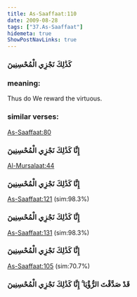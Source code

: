 ```yaml
---
title: As-Saaffaat:110
date: 2009-08-28
tags: ["37.As-Saaffaat"]
hidemeta: true 
ShowPostNavLinks: true 
---
```

### كَذَٰلِكَ نَجْزِي الْمُحْسِنِينَ
### meaning: 
Thus do We reward the virtuous.
### similar verses: 

[As-Saaffaat:80](/37/80)

### إِنَّا كَذَٰلِكَ نَجْزِي الْمُحْسِنِينَ

[Al-Mursalaat:44](/77/44)

### إِنَّا كَذَٰلِكَ نَجْزِي الْمُحْسِنِينَ

[As-Saaffaat:121](/37/121) (sim:98.3%)

### إِنَّا كَذَٰلِكَ نَجْزِي الْمُحْسِنِينَ

[As-Saaffaat:131](/37/131) (sim:98.3%)

### إِنَّا كَذَٰلِكَ نَجْزِي الْمُحْسِنِينَ

[As-Saaffaat:105](/37/105) (sim:70.7%)

### قَدْ صَدَّقْتَ الرُّؤْيَا ۚ إِنَّا كَذَٰلِكَ نَجْزِي الْمُحْسِنِينَ
